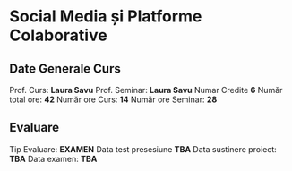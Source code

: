 # Social Media și Platforme Colaborative

## Date Generale Curs
Prof. Curs: **Laura Savu**
Prof. Seminar: **Laura Savu**
Numar Credite **6**
Număr total ore: **42**
Număr ore Curs: **14**
Număr ore Seminar: **28**

## Evaluare
Tip Evaluare: **EXAMEN**
Data test presesiune **TBA**
Data sustinere proiect: **TBA**
Data examen: **TBA**
